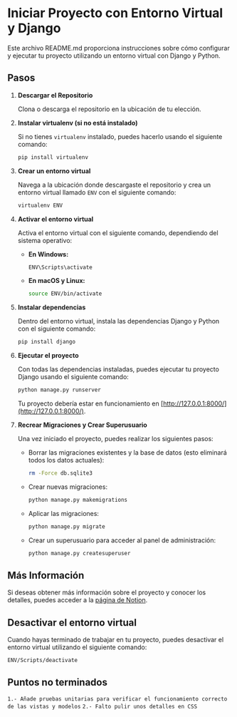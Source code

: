 # Iniciar Proyecto con Entorno Virtual y Django

Este archivo README.md proporciona instrucciones sobre cómo configurar y ejecutar tu proyecto utilizando un entorno virtual con Django y Python.

## Pasos

1. **Descargar el Repositorio**

    Clona o descarga el repositorio en la ubicación de tu elección.

2. **Instalar virtualenv (si no está instalado)**

    Si no tienes `virtualenv` instalado, puedes hacerlo usando el siguiente comando:

    ```bash
    pip install virtualenv
    ```

3. **Crear un entorno virtual**

    Navega a la ubicación donde descargaste el repositorio y crea un entorno virtual llamado `ENV` con el siguiente comando:

    ```bash
    virtualenv ENV
    ```

4. **Activar el entorno virtual**

    Activa el entorno virtual con el siguiente comando, dependiendo del sistema operativo:

    - **En Windows:**

        ```bash
        ENV\Scripts\activate
        ```

    - **En macOS y Linux:**

        ```bash
        source ENV/bin/activate
        ```

5. **Instalar dependencias**

    Dentro del entorno virtual, instala las dependencias Django y Python con el siguiente comando:

    ```bash
    pip install django
    ```

6. **Ejecutar el proyecto**

    Con todas las dependencias instaladas, puedes ejecutar tu proyecto Django usando el siguiente comando:

    ```bash
    python manage.py runserver
    ```

    Tu proyecto debería estar en funcionamiento en [http://127.0.0.1:8000/](http://127.0.0.1:8000/).

7. **Recrear Migraciones y Crear Superusuario**

    Una vez iniciado el proyecto, puedes realizar los siguientes pasos:

    - Borrar las migraciones existentes y la base de datos (esto eliminará todos los datos actuales):

        ```bash
        rm -Force db.sqlite3
        ```

    - Crear nuevas migraciones:

        ```bash
        python manage.py makemigrations
        ```

    - Aplicar las migraciones:

        ```bash
        python manage.py migrate
        ```

    - Crear un superusuario para acceder al panel de administración:

        ```bash
        python manage.py createsuperuser
        ```

## Más Información

Si deseas obtener más información sobre el proyecto y conocer los detalles, puedes acceder a la [página de Notion](https://www.notion.so/DJANGO_TEST-f46dc80c026445e3acda652d1fcbbf8b?pvs=4).

## Desactivar el entorno virtual

Cuando hayas terminado de trabajar en tu proyecto, puedes desactivar el entorno virtual utilizando el siguiente comando:

```bash
ENV/Scripts/deactivate
```

## Puntos no terminados
```1.- Añade pruebas unitarias para verificar el funcionamiento correcto de las vistas y modelos```
```2.- Falto pulir unos detalles en CSS```